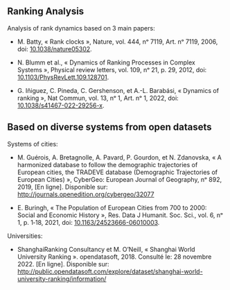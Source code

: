 
## Ranking Analysis

Analysis of rank dynamics based on 3 main papers:

-   M. Batty, « Rank clocks », Nature, vol. 444, nᵒ 7119, Art. nᵒ 7119,
    2006, doi:
    [10.1038/nature05302](https://doi.org/10.1038/nature05302).

-   N. Blumm et al., « Dynamics of Ranking Processes in Complex
    Systems », Physical review letters, vol. 109, nᵒ 21, p. 29, 2012,
    doi:
    [10.1103/PhysRevLett.109.128701](https://doi.org/10.1103/PhysRevLett.109.128701).

-   G. Iñiguez, C. Pineda, C. Gershenson, et A.-L. Barabási, « Dynamics
    of ranking », Nat Commun, vol. 13, nᵒ 1, Art. nᵒ 1, 2022, doi:
    [10.1038/s41467-022-29256-x](https://doi.org/10.1038/s41467-022-29256-x).

## Based on diverse systems from open datasets

Systems of cities:

-   M. Guérois, A. Bretagnolle, A. Pavard, P. Gourdon, et N. Zdanovska,
    « A harmonized database to follow the demographic trajectories of
    European cities, the TRADEVE database (Demographic Trajectories of
    European Cities) », CyberGeo: European Journal of Geography, nᵒ 892,
    2019, \[En ligne\]. Disponible sur:
    <http://journals.openedition.org/cybergeo/32077>

-   E. Buringh, « The Population of European Cities from 700 to 2000:
    Social and Economic History », Res. Data J Humanit. Soc. Sci.,
    vol. 6, nᵒ 1, p. 1‑18, 2021, doi:
    [10.1163/24523666-06010003](https://doi.org/10.1163/24523666-06010003).

Universities:

-   ShanghaiRanking Consultancy et M. O’Neill, « Shanghai World
    University Ranking ». opendatasoft, 2018. Consulté le: 28
    novembre 2022. \[En ligne\]. Disponible sur:
    <http://public.opendatasoft.com/explore/dataset/shanghai-world-university-ranking/information/>
